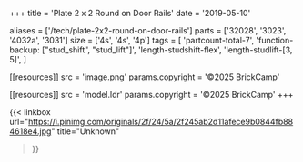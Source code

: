 +++
title = 'Plate 2 x 2 Round on Door Rails'
date  = '2019-05-10'

aliases = ['/tech/plate-2x2-round-on-door-rails']
parts = ['32028', '3023', '4032a', '3031']
size  = ['4s', '4s', '4p']
tags  = [
  'partcount-total-7',
  'function-backup: ["stud_shift", "stud_lift"]',
  'length-studshift-flex',
  'length-studlift-[3, 5]',
]

[[resources]]
src              = 'image.png'
params.copyright = '©2025 BrickCamp'

[[resources]]
src              = 'model.ldr'
params.copyright = '©2025 BrickCamp'
+++

{{< linkbox
    url="https://i.pinimg.com/originals/2f/24/5a/2f245ab2d11afece9b0844fb884618e4.jpg"
    title="Unknown"
>}}
